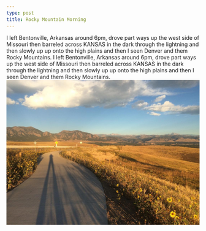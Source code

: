 ```yaml
---
type: post
title: Rocky Mountain Morning
---
```

I left Bentonville, Arkansas around 6pm, drove part ways up the west side of Missouri then barreled across KANSAS in the dark through the lightning and then slowly up up onto the high plains and then I seen Denver and them Rocky Mountains. 
I left Bentonville, Arkansas around 6pm, drove part ways up the west side of Missouri then barreled across KANSAS in the dark through the lightning and then slowly up up onto the high plains and then I seen Denver and them Rocky Mountains. 
![Rocky Mountain Morning](/images/14374075_1794722254101175_1088689824_n.jpg)

